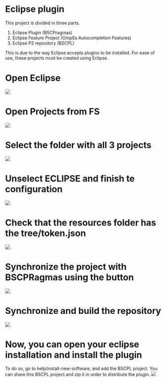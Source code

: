 # Eclipse plugin 

This project is divided in three parts.

1. Eclipse Plugin (BSCPragmas)
2. Eclipse Feature Project (OmpSs Autocompletion Features)
3. Eclipse P2 repository (BSCPL)

This is due to the way Eclipse accepts plugins to be installed. For ease of use, these projects must be created using Eclipse.


# Open Eclipse
![](images/1.png)
# Open Projects from FS

![](images/2.png)

# Select the folder with all 3 projects

![](images/3.png)

# Unselect ECLIPSE and finish te configuration

![](images/4.png)

# Check that the resources folder has the tree/token.json

![](images/5.png)

# Synchronize the project with BSCPRagmas using the button

![](images/6.png)

# Synchronize and build the repository

![](images/7.png)

# Now, you can open your eclipse installation and install the plugin

To do so, go to help/install-new-software, and add the BSCPL project. 
You can share this BSCPL project and zip it in order to distribute the plugin.
![](images/8.png)